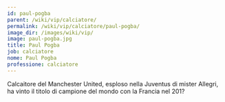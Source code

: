 ```yaml
---
id: paul-pogba
parent: /wiki/vip/calciatore/
permalink: /wiki/vip/calciatore/paul-pogba/
image_dir: /images/wiki/vip/
image: paul-pogba.jpg
title: Paul Pogba
job: calciatore
nome: Paul Pogba
professione: calciatore
---
```

Calcaitore del Manchester United, esploso nella Juventus di mister Allegri, ha vinto il titolo di campione del mondo con la Francia nel 201?